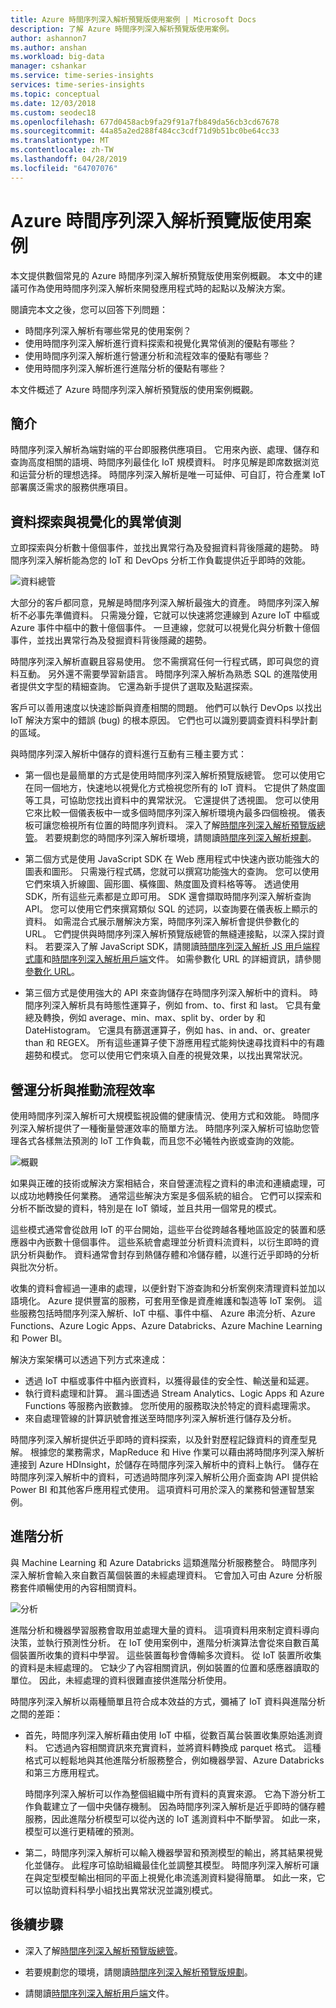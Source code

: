 ```yaml
---
title: Azure 時間序列深入解析預覽版使用案例 | Microsoft Docs
description: 了解 Azure 時間序列深入解析預覽版使用案例。
author: ashannon7
ms.author: anshan
ms.workload: big-data
manager: cshankar
ms.service: time-series-insights
services: time-series-insights
ms.topic: conceptual
ms.date: 12/03/2018
ms.custom: seodec18
ms.openlocfilehash: 677d0458acb9fa29f91a7fb849da56cb3cd67678
ms.sourcegitcommit: 44a85a2ed288f484cc3cdf71d9b51bc0be64cc33
ms.translationtype: MT
ms.contentlocale: zh-TW
ms.lasthandoff: 04/28/2019
ms.locfileid: "64707076"
---
```

# <a name="azure-time-series-insights-preview-use-cases"></a>Azure 時間序列深入解析預覽版使用案例

本文提供數個常見的 Azure 時間序列深入解析預覽版使用案例概觀。 本文中的建議可作為使用時間序列深入解析來開發應用程式時的起點以及解決方案。

閱讀完本文之後，您可以回答下列問題：

* 時間序列深入解析有哪些常見的使用案例？
* 使用時間序列深入解析進行資料探索和視覺化異常偵測的優點有哪些？
* 使用時間序列深入解析進行營運分析和流程效率的優點有哪些？
* 使用時間序列深入解析進行進階分析的優點有哪些？

本文件概述了 Azure 時間序列深入解析預覽版的使用案例概觀。

## <a name="introduction"></a>簡介

時間序列深入解析為端對端的平台即服務供應項目。 它用來內嵌、處理、儲存和查詢高度相關的語境、時間序列最佳化 IoT 規模資料。 时序见解是即席数据浏览和运营分析的理想选择。 時間序列深入解析是唯一可延伸、可自訂，符合產業 IoT 部署廣泛需求的服務供應項目。

## <a name="data-exploration-and-visual-anomaly-detection"></a>資料探索與視覺化的異常偵測

立即探索與分析數十億個事件，並找出異常行為及發掘資料背後隱藏的趨勢。 時間序列深入解析能為您的 IoT 和 DevOps 分析工作負載提供近乎即時的效能。

![資料總管][1]

大部分的客戶都同意，見解是時間序列深入解析最強大的資產。 時間序列深入解析不必事先準備資料。 只需幾分鐘，它就可以快速將您連線到 Azure IoT 中樞或 Azure 事件中樞中的數十億個事件。 一旦連線，您就可以視覺化與分析數十億個事件，並找出異常行為及發掘資料背後隱藏的趨勢。 

時間序列深入解析直觀且容易使用。 您不需撰寫任何一行程式碼，即可與您的資料互動。 另外還不需要學習新語言。 時間序列深入解析為熟悉 SQL 的進階使用者提供文字型的精細查詢。 它還為新手提供了選取及點選探索。

客戶可以善用速度以快速診斷與資產相關的問題。 他們可以執行 DevOps 以找出 IoT 解決方案中的錯誤 (bug) 的根本原因。 它們也可以識別要調查資料科學計劃的區域。  

與時間序列深入解析中儲存的資料進行互動有三種主要方式：

- 第一個也是最簡單的方式是使用時間序列深入解析預覽版總管。 您可以使用它在同一個地方，快速地以視覺化方式檢視您所有的 IoT 資料。 它提供了熱度圖等工具，可協助您找出資料中的異常狀況。 它還提供了透視圖。 您可以使用它來比較一個儀表板中一或多個時間序列深入解析環境內最多四個檢視。 儀表板可讓您檢視所有位置的時間序列資料。 深入了解[時間序列深入解析預覽版總管](./time-series-insights-update-explorer.md)。 若要規劃您的時間序列深入解析環境，請閱讀[時間序列深入解析規劃](./time-series-insights-update-plan.md)。

- 第二個方式是使用 JavaScript SDK 在 Web 應用程式中快速內嵌功能強大的圖表和圖形。 只需幾行程式碼，您就可以撰寫功能強大的查詢。 您可以使用它們來填入折線圖、圓形圖、橫條圖、熱度圖及資料格等等。 透過使用 SDK，所有這些元素都是立即可用。 SDK 還會擷取時間序列深入解析查詢 API。 您可以使用它們來撰寫類似 SQL 的述詞，以查詢要在儀表板上顯示的資料。 如需混合式展示層解決方案，時間序列深入解析會提供參數化的 URL。 它們提供與時間序列深入解析預覽版總管的無縫連接點，以深入探討資料。 若要深入了解 JavaScript SDK，請閱讀[時間序列深入解析 JS 用戶端程式庫](https://docs.microsoft.com/azure/time-series-insights/tutorial-explore-js-client-lib)和[時間序列深入解析用戶端](https://github.com/Microsoft/tsiclient)文件。 如需參數化 URL 的詳細資訊，請參閱[參數化 URL](https://docs.microsoft.com/azure/time-series-insights/time-series-insights-parameterized-urls)。

- 第三個方式是使用強大的 API 來查詢儲存在時間序列深入解析中的資料。 時間序列深入解析具有時態性運算子，例如 from、to、first 和 last。 它具有彙總及轉換，例如 average、min、max、split by、order by 和 DateHistogram。 它還具有篩選運算子，例如 has、in and、or、greater than 和 REGEX。 所有這些運算子使下游應用程式能夠快速尋找資料中的有趣趨勢和模式。 您可以使用它們來填入自產的視覺效果，以找出異常狀況。

## <a name="operational-analysis-and-driving-process-efficiency"></a>營運分析與推動流程效率

使用時間序列深入解析可大規模監視設備的健康情況、使用方式和效能。 時間序列深入解析提供了一種衡量營運效率的簡單方法。 時間序列深入解析可協助您管理各式各樣無法預測的 IoT 工作負載，而且您不必犧牲內嵌或查詢的效能。

![概觀][2]

如果與正確的技術或解決方案相結合，來自營運流程之資料的串流和連續處理，可以成功地轉換任何業務。 通常這些解決方案是多個系統的組合。 它們可以探索和分析不斷改變的資料，特別是在 IoT 領域，並且共用一個常見的模式。

這些模式通常會從啟用 IoT 的平台開始，這些平台從跨越各種地區設定的裝置和感應器中內嵌數十億個事件。 這些系統會處理並分析資料流資料，以衍生即時的資訊分析與動作。 資料通常會封存到熱儲存體和冷儲存體，以進行近乎即時的分析與批次分析。 

收集的資料會經過一連串的處理，以便針對下游查詢和分析案例來清理資料並加以語境化。 Azure 提供豐富的服務，可套用至像是資產維護和製造等 IoT 案例。 這些服務包括時間序列深入解析、IoT 中樞、事件中樞、 Azure 串流分析、Azure Functions、Azure Logic Apps、Azure Databricks、Azure Machine Learning 和 Power BI。

解決方案架構可以透過下列方式來達成：

- 透過 IoT 中樞或事件中樞內嵌資料，以獲得最佳的安全性、輸送量和延遲。 
- 執行資料處理和計算。 漏斗圖透過 Stream Analytics、Logic Apps 和 Azure Functions 等服務內嵌數據。 您所使用的服務取決於特定的資料處理需求。 
- 來自處理管線的計算訊號會推送至時間序列深入解析進行儲存及分析。 

時間序列深入解析提供近乎即時的資料探索，以及針對歷程記錄資料的資產型見解。 根據您的業務需求，MapReduce 和 Hive 作業可以藉由將時間序列深入解析連接到 Azure HDInsight，於儲存在時間序列深入解析中的資料上執行。 儲存在時間序列深入解析中的資料，可透過時間序列深入解析公用介面查詢 API 提供給 Power BI 和其他客戶應用程式使用。 這項資料可用於深入的業務和營運智慧案例。

## <a name="advanced-analytics"></a>進階分析

與 Machine Learning 和 Azure Databricks 這類進階分析服務整合。 時間序列深入解析會輸入來自數百萬個裝置的未經處理資料。 它會加入可由 Azure 分析服務套件順暢使用的內容相關資料。

![分析][3]

進階分析和機器學習服務會取用並處理大量的資料。 這項資料用來制定資料導向決策，並執行預測性分析。 在 IoT 使用案例中，進階分析演算法會從來自數百萬個裝置所收集的資料中學習。 這些裝置每秒會傳輸多次資料。 從 IoT 裝置所收集的資料是未經處理的。 它缺少了內容相關資訊，例如裝置的位置和感應器讀取的單位。 因此，未經處理的資料很難直接供進階分析使用。

時間序列深入解析以兩種簡單且符合成本效益的方式，彌補了 IoT 資料與進階分析之間的差距： 

- 首先，時間序列深入解析藉由使用 IoT 中樞，從數百萬台裝置收集原始遙測資料。 它透過內容相關資訊來充實資料，並將資料轉換成 parquet 格式。 這種格式可以輕鬆地與其他進階分析服務整合，例如機器學習、Azure Databricks 和第三方應用程式。 

    時間序列深入解析可以作為整個組織中所有資料的真實來源。 它為下游分析工作負載建立了一個中央儲存機制。 因為時間序列深入解析是近乎即時的儲存體服務，因此進階分析模型可以從內送的 IoT 遙測資料中不斷學習。 如此一來，模型可以進行更精確的預測。

- 第二，時間序列深入解析可以輸入機器學習和預測模型的輸出，將其結果視覺化並儲存。 此程序可協助組織最佳化並調整其模型。 時間序列深入解析可讓在與定型模型輸出相同的平面上視覺化串流遙測資料變得簡單。 如此一來，它可以協助資料科學小組找出異常狀況並識別模式。  

## <a name="next-steps"></a>後續步驟

- 深入了解[時間序列深入解析預覽版總管](./time-series-insights-update-explorer.md)。

- 若要規劃您的環境，請閱讀[時間序列深入解析預覽版規劃](./time-series-insights-update-plan.md)。

- 請閱讀[時間序列深入解析用戶端](https://github.com/Microsoft/tsiclient)文件。

<!-- Images -->
[1]: media/v2-update-use-cases/data-explorer.svg
[2]: media/v2-update-use-cases/overview.svg
[3]: media/v2-update-use-cases/advanced-analytics.svg
